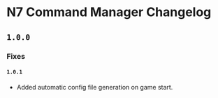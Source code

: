 # N7 Command Manager Changelog

## `1.0.0`

### Fixes

#### `1.0.1`

- Added automatic config file generation on game start.
